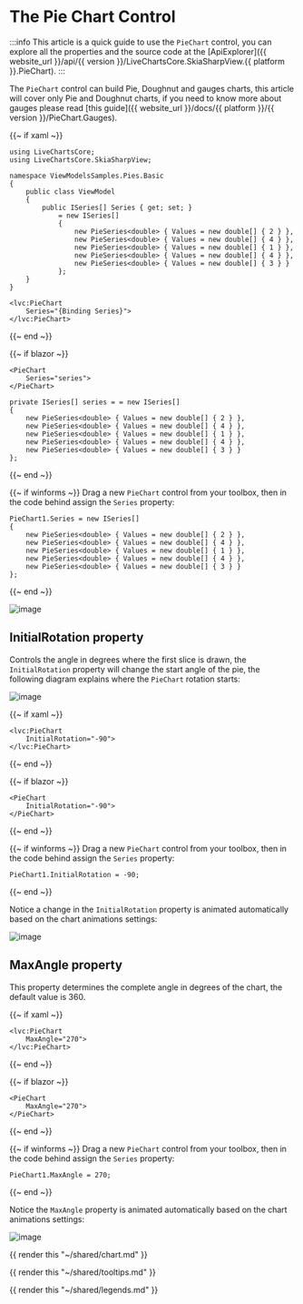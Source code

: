 # The Pie Chart Control

:::info
This article is a quick guide to use the `PieChart` control, you can explore all the properties and the source code 
at the [ApiExplorer]({{ website_url }}/api/{{ version }}/LiveChartsCore.SkiaSharpView.{{ platform }}.PieChart).
:::

The `PieChart` control can build Pie, Doughnut and gauges charts, this article will cover only Pie and Doughnut charts,
if you need to know more about gauges please read 
[this guide]({{ website_url }}/docs/{{ platform }}/{{ version }}/PieChart.Gauges).

{{~ if xaml ~}}
<pre><code>using LiveChartsCore;
using LiveChartsCore.SkiaSharpView;

namespace ViewModelsSamples.Pies.Basic
{
    public class ViewModel
    {
        public ISeries[] Series { get; set; }
            = new ISeries[]
            {
                new PieSeries&lt;double> { Values = new double[] { 2 } },
                new PieSeries&lt;double> { Values = new double[] { 4 } },
                new PieSeries&lt;double> { Values = new double[] { 1 } },
                new PieSeries&lt;double> { Values = new double[] { 4 } },
                new PieSeries&lt;double> { Values = new double[] { 3 } }
            };
    }
}</code></pre>

<pre><code>&lt;lvc:PieChart
    Series="{Binding Series}">
&lt;/lvc:PieChart></code></pre>
{{~ end ~}}

{{~ if blazor ~}}
<pre><code>&lt;PieChart
    Series="series">
&lt;/PieChart></code></pre>

<pre><code>private ISeries[] series = = new ISeries[]
{
    new PieSeries&lt;double> { Values = new double[] { 2 } },
    new PieSeries&lt;double> { Values = new double[] { 4 } },
    new PieSeries&lt;double> { Values = new double[] { 1 } },
    new PieSeries&lt;double> { Values = new double[] { 4 } },
    new PieSeries&lt;double> { Values = new double[] { 3 } }
};</code></pre>
{{~ end ~}}

{{~ if winforms ~}}
Drag a new `PieChart` control from your toolbox, then in the code behind assign the `Series` property:

<pre><code>PieChart1.Series = new ISeries[]
{
    new PieSeries&lt;double> { Values = new double[] { 2 } },
    new PieSeries&lt;double> { Values = new double[] { 4 } },
    new PieSeries&lt;double> { Values = new double[] { 1 } },
    new PieSeries&lt;double> { Values = new double[] { 4 } },
    new PieSeries&lt;double> { Values = new double[] { 3 } }
};</code></pre>
{{~ end ~}}

![image](https://raw.githubusercontent.com/beto-rodriguez/LiveCharts2/master/docs/_assets/piemvp.png)

## InitialRotation property

Controls the angle in degrees where the first slice is drawn, the `InitialRotation` property will change the start angle of
the pie, the following diagram explains where the `PieChart` rotation starts:

![image](https://raw.githubusercontent.com/beto-rodriguez/LiveCharts2/master/docs/_assets/pie-rotation.png)

{{~ if xaml ~}}
<pre><code>&lt;lvc:PieChart
    InitialRotation="-90">
&lt;/lvc:PieChart></code></pre>
{{~ end ~}}

{{~ if blazor ~}}
<pre><code>&lt;PieChart
    InitialRotation="-90">
&lt;/PieChart></code></pre>
{{~ end ~}}

{{~ if winforms ~}}
Drag a new `PieChart` control from your toolbox, then in the code behind assign the `Series` property:

<pre><code>PieChart1.InitialRotation = -90;</code></pre>
{{~ end ~}}

Notice a change in the `InitialRotation` property is animated automatically based on the chart animations settings:

![image](https://raw.githubusercontent.com/beto-rodriguez/LiveCharts2/master/docs/_assets/pie-inrot.gif)

## MaxAngle property

This property determines the complete angle in degrees of the chart, the default value is 360.

{{~ if xaml ~}}
<pre><code>&lt;lvc:PieChart
    MaxAngle="270">
&lt;/lvc:PieChart></code></pre>
{{~ end ~}}

{{~ if blazor ~}}
<pre><code>&lt;PieChart
    MaxAngle="270">
&lt;/PieChart></code></pre>
{{~ end ~}}

{{~ if winforms ~}}
Drag a new `PieChart` control from your toolbox, then in the code behind assign the `Series` property:

<pre><code>PieChart1.MaxAngle = 270;</code></pre>
{{~ end ~}}

Notice the `MaxAngle` property is animated automatically based on the chart animations settings:

![image](https://raw.githubusercontent.com/beto-rodriguez/LiveCharts2/master/docs/_assets/pie-maxangle.gif)

{{ render this "~/shared/chart.md" }}

{{ render this "~/shared/tooltips.md" }}

{{ render this "~/shared/legends.md" }}